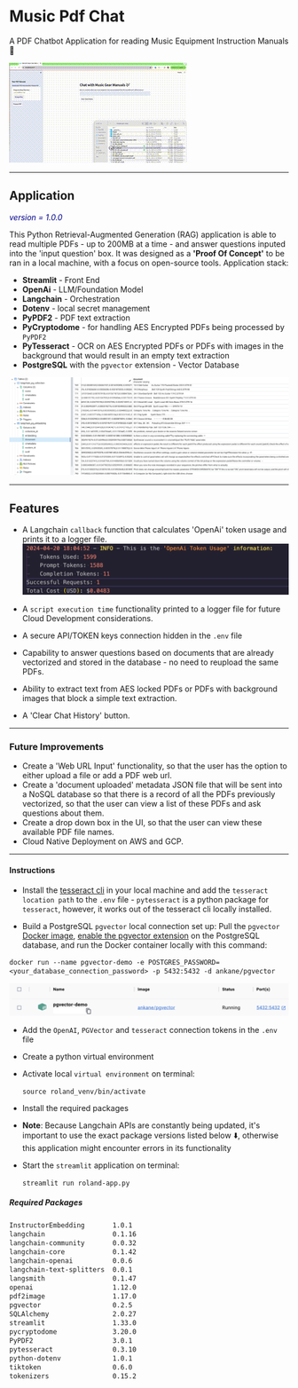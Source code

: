# Music Pdf Chat

A PDF Chatbot Application for reading Music Equipment Instruction Manuals :robot: 


![music-demo](images/music-rag-demo-v3.gif)

- - - -

## Application

<span style="color:darkblue">*version = 1.0.0*</span>

This Python Retrieval-Augmented Generation (RAG) application is able to read multiple PDFs - up to 200MB at a time - and answer questions inputed into the 'input question' box.
It was designed as a **'Proof Of Concept'** to be ran in a local machine, with a focus on open-source tools. Application stack:

* **Streamlit** - Front End
* **OpenAi** - LLM/Foundation Model
* **Langchain** - Orchestration
* **Dotenv** - local secret management
* **PyPDF2** - PDF text extraction
* **PyCryptodome** - for handling AES Encrypted PDFs being processed by `PyPDF2`
* **PyTesseract** - OCR on AES Encrypted PDFs or PDFs with images in the background that would result in an empty text extraction
* **PostgreSQL** with the `pgvector` extension - Vector Database
  
![pgvector-screenshot](images/pgvector-vectorized-text-screenshot.png)


- - - -

## Features

* A Langchain `callback` function that calculates 'OpenAi' token usage and prints it to a logger file. ![cost-screenshot](images/token-usage-screenshot.png)

* A `script execution time` functionality printed to a logger file for future Cloud Development considerations.
* A secure API/TOKEN keys connection hidden in the `.env` file
* Capability to answer questions based on documents that are already vectorized and stored in the database - no need to reupload the same PDFs.
* Ability to extract text from AES locked PDFs or PDFs with background images that block a simple text extraction.
* A 'Clear Chat History' button.

- - - -

### Future Improvements

* Create a 'Web URL Input' functionality, so that the user has the option to either upload a file or add a PDF web url.
* Create a 'document uploaded' metadata JSON file that will be sent into a NoSQL database so that there is a record of all the PDFs previously vectorized, so that the user can view a list of these PDFs and ask questions about them.
* Create a drop down box in the UI, so that the user can view these available PDF file names.
* Cloud Native Deployment on AWS and GCP.
  
- - - -

#### Instructions

* Install the [tesseract cli](https://tesseract-ocr.github.io/tessdoc/Command-Line-Usage.html) in your local machine and add the `tesseract location path` to the `.env` file - `pytesseract` is a python package for `tesseract`, however, it works out of the tesseract cli locally installed.

* Build a PostgreSQL `pgvector` local connection set up:
Pull the `pgvector` [Docker image](https://hub.docker.com/r/ankane/pgvector), [enable the pgvector extension](https://github.com/pgvector/pgvector) on the PostgreSQL database, and run the Docker container locally with this command:

```
docker run --name pgvector-demo -e POSTGRES_PASSWORD=<your_database_connection_password> -p 5432:5432 -d ankane/pgvector
```

![docker-screenshot](images/docker-container-screenshot.png)

* Add the `OpenAI`, `PGVector` and `tesseract` connection tokens in the `.env` file

* Create a python virtual environment
* Activate local `virtual environment` on terminal:

    `source roland_venv/bin/activate`

* Install the required packages
* **Note**: Because Langchain APIs are constantly being updated, it's important to use the exact package versions listed below :arrow_down:, otherwise this application might encounter errors in its functionality

* Start the `streamlit` application on terminal:

    `streamlit run roland-app.py`



##### Required Packages

```
InstructorEmbedding       1.0.1
langchain                 0.1.16
langchain-community       0.0.32
langchain-core            0.1.42
langchain-openai          0.0.6
langchain-text-splitters  0.0.1
langsmith                 0.1.47
openai                    1.12.0
pdf2image                 1.17.0
pgvector                  0.2.5
SQLAlchemy                2.0.27
streamlit                 1.33.0
pycryptodome              3.20.0
PyPDF2                    3.0.1
pytesseract               0.3.10
python-dotenv             1.0.1
tiktoken                  0.6.0
tokenizers                0.15.2
```
